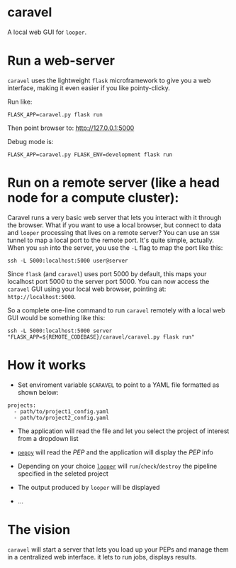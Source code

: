 # caravel

A local web GUI for `looper`.


# Run a web-server

`caravel` uses the lightweight `flask` microframework to give you a web interface, making it even easier if you like pointy-clicky.

Run like:

```
FLASK_APP=caravel.py flask run
```

Then point browser to: http://127.0.0.1:5000



Debug mode is: 

```
FLASK_APP=caravel.py FLASK_ENV=development flask run
```

# Run on a remote server (like a head node for a compute cluster):

Caravel runs a very basic web server that lets you interact with it through the browser. What if you want to use a local browser, but connect to data and `looper` processing that lives on a remote server? You can use an `SSH` tunnel to map a local port to the remote port. It's quite simple, actually. When you `ssh` into the server, you use the `-L` flag to map the port like this:

```
ssh -L 5000:localhost:5000 user@server
```

Since `flask` (and `caravel`) uses port 5000 by default, this maps your localhost port 5000 to the server port 5000. You can now access the `caravel` GUI using your local web browser, pointing at: `http://localhost:5000`.

So a complete one-line command to run `caravel` remotely with a local web GUI would be something like this:

```
ssh -L 5000:localhost:5000 server "FLASK_APP=${REMOTE_CODEBASE}/caravel/caravel.py flask run"
```

# How it works

* Set enviroment variable `$CARAVEL` to point to a YAML file formatted as shown below:

```
projects:
  - path/to/project1_config.yaml
  - path/to/project2_config.yaml
```

* The application will read the file and let you select the project of interest from a dropdown list

* [`peppy`](https://peppy.readthedocs.io/en/latest/index.html) will read the *PEP* and the application will display the *PEP* info

* Depending on your choice [`looper`](https://looper.readthedocs.io/en/latest/) will `run`/`check`/`destroy` the pipeline specified in the seleted project

* The output produced by `looper` will be displayed

* ...

# The vision

`caravel` will start a server that lets you load up your PEPs and manage them in a centralized web interface. it lets to run jobs, displays results.

